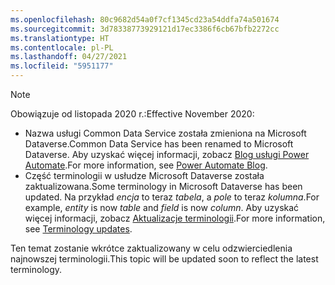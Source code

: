 ```yaml
---
ms.openlocfilehash: 80c9682d54a0f7cf1345cd23a54ddfa74a501674
ms.sourcegitcommit: 3d78338773929121d17ec3386f6cb67bfb2272cc
ms.translationtype: HT
ms.contentlocale: pl-PL
ms.lasthandoff: 04/27/2021
ms.locfileid: "5951177"
---
```

> [!NOTE]
> <span data-ttu-id="1cb48-101">Obowiązuje od listopada 2020 r.:</span><span class="sxs-lookup"><span data-stu-id="1cb48-101">Effective November 2020:</span></span>
>
> - <span data-ttu-id="1cb48-102">Nazwa usługi Common Data Service została zmieniona na Microsoft Dataverse.</span><span class="sxs-lookup"><span data-stu-id="1cb48-102">Common Data Service has been renamed to Microsoft Dataverse.</span></span> <span data-ttu-id="1cb48-103">Aby uzyskać więcej informacji, zobacz [Blog usługi Power Automate](https://aka.ms/PAuAppBlog).</span><span class="sxs-lookup"><span data-stu-id="1cb48-103">For more information, see [Power Automate Blog](https://aka.ms/PAuAppBlog).</span></span>
> - <span data-ttu-id="1cb48-104">Część terminologii w usłudze Microsoft Dataverse została zaktualizowana.</span><span class="sxs-lookup"><span data-stu-id="1cb48-104">Some terminology in Microsoft Dataverse has been updated.</span></span> <span data-ttu-id="1cb48-105">Na przykład *encja* to teraz *tabela*, a *pole* to teraz *kolumna*.</span><span class="sxs-lookup"><span data-stu-id="1cb48-105">For example, *entity* is now *table* and *field* is now *column*.</span></span> <span data-ttu-id="1cb48-106">Aby uzyskać więcej informacji, zobacz [Aktualizacje terminologii](/powerapps/maker/data-platform/data-platform-intro).</span><span class="sxs-lookup"><span data-stu-id="1cb48-106">For more information, see [Terminology updates](/powerapps/maker/data-platform/data-platform-intro).</span></span>
>
> <span data-ttu-id="1cb48-107">Ten temat zostanie wkrótce zaktualizowany w celu odzwierciedlenia najnowszej terminologii.</span><span class="sxs-lookup"><span data-stu-id="1cb48-107">This topic will be updated soon to reflect the latest terminology.</span></span>